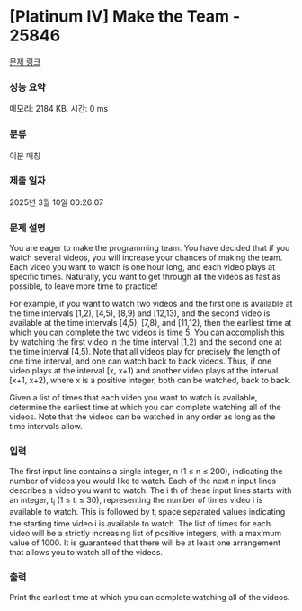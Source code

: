 # [Platinum IV] Make the Team - 25846 

[문제 링크](https://www.acmicpc.net/problem/25846) 

### 성능 요약

메모리: 2184 KB, 시간: 0 ms

### 분류

이분 매칭

### 제출 일자

2025년 3월 10일 00:26:07

### 문제 설명

<p>You are eager to make the programming team. You have decided that if you watch several videos, you will increase your chances of making the team. Each video you want to watch is one hour long, and each video plays at specific times. Naturally, you want to get through all the videos as fast as possible, to leave more time to practice!</p>

<p>For example, if you want to watch two videos and the first one is available at the time intervals [1,2), [4,5), [8,9) and [12,13), and the second video is available at the time intervals [4,5), [7,8), and [11,12), then the earliest time at which you can complete the two videos is time 5. You can accomplish this by watching the first video in the time interval [1,2) and the second one at the time interval [4,5). Note that all videos play for precisely the length of one time interval, and one can watch back to back videos. Thus, if one video plays at the interval [x, x+1) and another video plays at the interval [x+1, x+2), where x is a positive integer, both can be watched, back to back.</p>

<p>Given a list of times that each video you want to watch is available, determine the earliest time at which you can complete watching all of the videos. Note that the videos can be watched in any order as long as the time intervals allow.</p>

### 입력 

 <p>The first input line contains a single integer, n (1 ≤ n ≤ 200), indicating the number of videos you would like to watch. Each of the next n input lines describes a video you want to watch. The i th of these input lines starts with an integer, t<sub>i</sub> (1 ≤ t<sub>i</sub> ≤ 30), representing the number of times video i is available to watch. This is followed by t<sub>i</sub> space separated values indicating the starting time video i is available to watch. The list of times for each video will be a strictly increasing list of positive integers, with a maximum value of 1000. It is guaranteed that there will be at least one arrangement that allows you to watch all of the videos.</p>

### 출력 

 <p>Print the earliest time at which you can complete watching all of the videos.</p>

